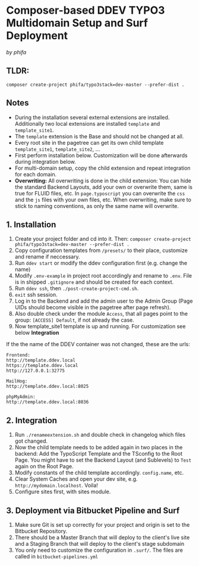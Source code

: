 # Composer-based DDEV TYPO3 Multidomain Setup and Surf Deployment

_by phifa_

## TLDR:

`composer create-project phifa/typo3stack=dev-master --prefer-dist .`

## Notes

- During the installation several external extensions are installed. Additionally two local extensions are installed `template` and `template_site1`.
- The `template` extension is the Base and should not be changed at all.
- Every root site in the pagetree can get its own child template `template_site1`, `template_site2`, ...
- First perform installation below. Customization will be done afterwards during integration below.
- For multi-domain setup, copy the child extension and repeat integration for each domain.
- **Overwriting:** All overwriting is done in the child extension: You can hide the standard Backend Layouts, add your own or overwrite them, same is true for FLUID files, etc. In `page.typoscript` you can overwrite the `css` and the `js` files with your own files, etc. When overwriting, make sure to stick to naming conventions, as only the same name will overwrite.

## 1. Installation

1. Create your project folder and cd into it. Then: `composer create-project phifa/typo3stack=dev-master --prefer-dist .`
1. Copy configuration templates from `/presets/` to their place, customize and rename if neccessary.
1. Run `ddev start` or modify the ddev configuration first (e.g. change the name)
1. Modify `.env-example` in project root accordingly and rename to `.env`. File is in shipped `.gitignore` and should be created for each context.
1. Run `ddev ssh`, then `./post-create-project-cmd.sh`.
1. `exit` ssh session.
1. Log in to the Backend and add the admin user to the Admin Group (Page UIDs should become visible in the pagetree after page refresh).
1. Also double check under the module `Access`, that all pages point to the group: `[ACCESS] Default`, if not already the case.
1. Now template_site1 template is up and running. For customization see below **Integration**

If the the name of the DDEV container was not changed, these are the urls:

```
Frontend:
http://template.ddev.local
https://template.ddev.local
http://127.0.0.1:32775

MailHog:
http://template.ddev.local:8025

phpMyAdmin:
http://template.ddev.local:8036
```

## 2. Integration

1. Run `./renameextension.sh` and double check in changelog which files got changed.
1. Now the child template needs to be added again in two places in the backend: Add the TypoScript Template and the TSconfig to the Root Page. You might have to set the Backend Layout (and Sublevels) to `Test` again on the Root Page.
1. Modify constants of the child template accordingly. `config.name`, etc.
1. Clear System Caches and open your dev site, e.g. `http://mydomain.localhost`. Voila!
1. Configure sites first, with sites module.

## 3. Deployment via Bitbucket Pipeline and Surf

1. Make sure Git is set up correctly for your project and origin is set to the Bitbucket Repository.
1. There should be a Master Branch that will deploy to the client's live site and a Staging Branch that will deploy to the client's stage subdomain
1. You only need to customize the configuration in `.surf/`. The files are called in `bitbucket-pipelines.yml`
